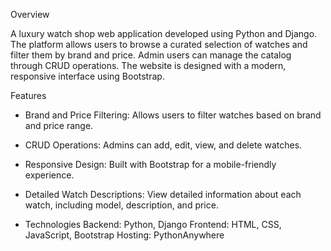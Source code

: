Overview

A luxury watch shop web application developed using Python and Django.
The platform allows users to browse a curated selection of watches and filter them by brand and price. 
Admin users can manage the catalog through CRUD operations. The website is designed with a modern, responsive interface using Bootstrap.

Features
* Brand and Price Filtering: Allows users to filter watches based on brand and price range.
* CRUD Operations: Admins can add, edit, view, and delete watches.
* Responsive Design: Built with Bootstrap for a mobile-friendly experience.
* Detailed Watch Descriptions: View detailed information about each watch, including model, description, and price.

* Technologies
Backend: Python, Django
Frontend: HTML, CSS, JavaScript, Bootstrap
Hosting: PythonAnywhere

